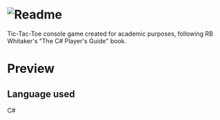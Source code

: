 <h1>
    <img alt="Readme" title="Readme" src="" />
</h1>
Tic-Tac-Toe console game created for academic purposes, following RB Whitaker's "The C# Player's Guide" book.

# Preview

<h2>Language used</h2>
<p>C#</p>
